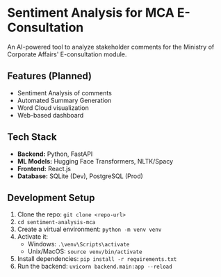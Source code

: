 # Sentiment Analysis for MCA E-Consultation

An AI-powered tool to analyze stakeholder comments for the Ministry of Corporate Affairs' E-consultation module.

## Features (Planned)
- Sentiment Analysis of comments
- Automated Summary Generation
- Word Cloud visualization
- Web-based dashboard

## Tech Stack
- **Backend:** Python, FastAPI
- **ML Models:** Hugging Face Transformers, NLTK/Spacy
- **Frontend:** React.js
- **Database:** SQLite (Dev), PostgreSQL (Prod)

## Development Setup

1.  Clone the repo: `git clone <repo-url>`
2.  `cd sentiment-analysis-mca`
3.  Create a virtual environment: `python -m venv venv`
4.  Activate it:
    - Windows: `.\venv\Scripts\activate`
    - Unix/MacOS: `source venv/bin/activate`
5.  Install dependencies: `pip install -r requirements.txt`
6.  Run the backend: `uvicorn backend.main:app --reload`
